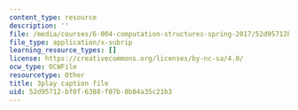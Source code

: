 ```yaml
---
content_type: resource
description: ''
file: /media/courses/6-004-computation-structures-spring-2017/52d95712bf0f6388f07b8b04a35c21b3_M278hILkZlE.srt
file_type: application/x-subrip
learning_resource_types: []
license: https://creativecommons.org/licenses/by-nc-sa/4.0/
ocw_type: OCWFile
resourcetype: Other
title: 3play caption file
uid: 52d95712-bf0f-6388-f07b-8b04a35c21b3
---
```

